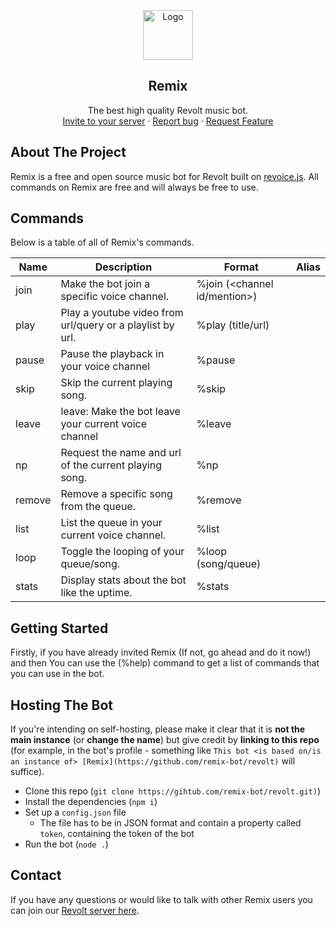 <p align="center">
    <a href="https://github.com/remix-bot">
        <img src="https://i.imgur.com/dt5Ppu6.jpg" alt="Logo" width="80" height="80">
      </a>
    <h2 align="center">Remix</h2>
    <p align="center">
    The best high quality Revolt music bot.
        <br>
        <a href="https://app.revolt.chat/bot/01FVB28WQ9JHMWK8K7RD0F0VCW">Invite to your server</a>
        ·
        <a href="https://app.revolt.chat/invite/qvJEsmPt">Report bug</a>
        ·
        <a href="https://app.revolt.chat/invite/qvJEsmPt"> Request Feature</a>
    <a/>


## About The Project

Remix is a free and open source music bot for Revolt built on [revoice.js](https://github.com/ShadowLp174/revoice.js). All commands on Remix are free and will always be free to use.
    
## Commands  

Below is a table of all of Remix's commands.

| Name          | Description                                                                                                                          | Format                          | Alias        |
|------------------|--------------------------------------------------------------------------------------------------------------------------------------|---------------------------------|----------------|
| join         | Make the bot join a specific voice channel.                                                   | %join (<channel id/mention>) | 
| play         | Play a youtube video from url/query or a playlist by url.                                | %play (title/url)    |               |
| pause         | Pause the playback in your voice channel                                              | %pause    |               |
| skip         | Skip the current playing song.                            | %skip     |               |
| leave         | leave: Make the bot leave your current voice channel                                                         | %leave    |               |
| np         | Request the name and url of the current playing song.                                              | %np    |               |
| remove        | Remove a specific song from the queue. | %remove ||
| list| List the queue in your current voice channel. | %list||
| loop| Toggle the looping of your queue/song. | %loop (song/queue)| |
| stats| Display stats about the bot like the uptime. | %stats||

## Getting Started

Firstly, if you have already invited Remix (If not, go ahead and do it now!) and then You can use the (%help) command to get a list of commands that you can use in the bot.

## Hosting The Bot

If you're intending on self-hosting, please make it clear that it is **not the main instance** (or **change the name**) but give credit by **linking to this repo** (for example, in the bot's profile - something like `This bot <is based on/is an instance of> [Remix](https://github.com/remix-bot/revolt)` will suffice).

-   Clone this repo (`git clone https://gihtub.com/remix-bot/revolt.git)`)
-   Install the dependencies (`npm i`)
-   Set up a `config.json` file
    - The file has to be in JSON format and contain a property called `token`, containing the token of the bot
-   Run the bot (`node .`)
    
## Contact

If you have any questions or would like to talk with other Remix users you can join our <a href="https://app.revolt.chat/invite/qvJEsmPt"> Revolt server here</a>.
